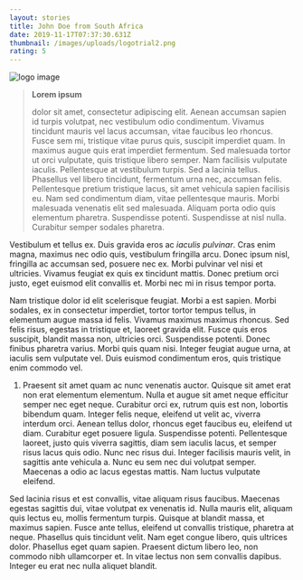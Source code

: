 ```yaml
---
layout: stories
title: John Doe from South Africa
date: 2019-11-17T07:37:30.631Z
thumbnail: /images/uploads/logotrial2.png
rating: 5
---
```

![logo image](/images/uploads/logotrial2.png "Logo of Site")

> **Lorem ipsum**
>
>  dolor sit amet, consectetur adipiscing elit. Aenean accumsan sapien id turpis volutpat, nec vestibulum odio condimentum. Vivamus tincidunt mauris vel lacus accumsan, vitae faucibus leo rhoncus. Fusce sem mi, tristique vitae purus quis, suscipit imperdiet quam. In maximus augue quis erat imperdiet fermentum. Sed malesuada tortor ut orci vulputate, quis tristique libero semper. Nam facilisis vulputate iaculis. Pellentesque at vestibulum turpis. Sed a lacinia tellus. Phasellus vel libero tincidunt, fermentum urna nec, accumsan felis. Pellentesque pretium tristique lacus, sit amet vehicula sapien facilisis eu. Nam sed condimentum diam, vitae pellentesque mauris. Morbi malesuada venenatis elit sed malesuada. Aliquam porta odio quis elementum pharetra. Suspendisse potenti. Suspendisse at nisl nulla. Curabitur semper sodales pharetra.

Vestibulum et tellus ex. Duis gravida eros ac _iaculis pulvinar_. Cras enim magna, maximus nec odio quis, vestibulum fringilla arcu. Donec ipsum nisl, fringilla ac accumsan sed, posuere nec ex. Morbi pulvinar vel nisi et ultricies. Vivamus feugiat ex quis ex tincidunt mattis. Donec pretium orci justo, eget euismod elit convallis et. Morbi nec mi in risus tempor porta.

Nam tristique dolor id elit scelerisque feugiat. Morbi a est sapien. Morbi sodales, ex in consectetur imperdiet, tortor tortor tempus tellus, in elementum augue massa id felis. Vivamus maximus maximus rhoncus. Sed felis risus, egestas in tristique et, laoreet gravida elit. Fusce quis eros suscipit, blandit massa non, ultricies orci. Suspendisse potenti. Donec finibus pharetra varius. Morbi quis quam nisi. Integer feugiat augue urna, at iaculis sem vulputate vel. Duis euismod condimentum eros, quis tristique enim commodo vel.

1. Praesent sit amet quam ac nunc venenatis auctor. Quisque sit amet erat non erat elementum elementum. Nulla et augue sit amet neque efficitur semper nec eget neque. Curabitur orci ex, rutrum quis est non, lobortis bibendum quam. Integer felis neque, eleifend ut velit ac, viverra interdum orci. Aenean tellus dolor, rhoncus eget faucibus eu, eleifend ut diam. Curabitur eget posuere ligula. Suspendisse potenti. Pellentesque laoreet, justo quis viverra sagittis, diam sem iaculis lacus, et semper risus lacus quis odio. Nunc nec risus dui. Integer facilisis mauris velit, in sagittis ante vehicula a. Nunc eu sem nec dui volutpat semper. Maecenas a odio ac lacus egestas mattis. Nam luctus vulputate eleifend.

Sed lacinia risus et est convallis, vitae aliquam risus faucibus. Maecenas egestas sagittis dui, vitae volutpat ex venenatis id. Nulla mauris elit, aliquam quis lectus eu, mollis fermentum turpis. Quisque at blandit massa, et maximus sapien. Fusce ante tellus, eleifend ut convallis tristique, pharetra at neque. Phasellus quis tincidunt velit. Nam eget congue libero, quis ultrices dolor. Phasellus eget quam sapien. Praesent dictum libero leo, non commodo nibh ullamcorper et. In vitae lectus non sem convallis dapibus. Integer eu erat nec nulla aliquet blandit.
